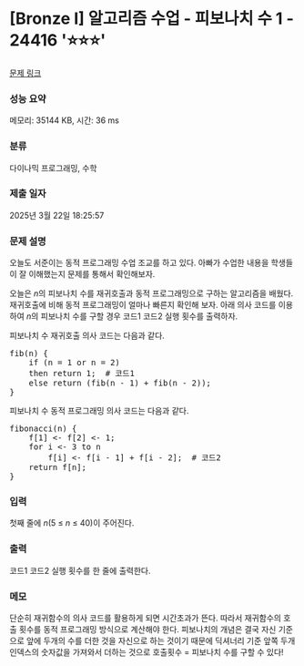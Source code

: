 # [Bronze I] 알고리즘 수업 - 피보나치 수 1 - 24416 '⭐⭐⭐'

[문제 링크](https://www.acmicpc.net/problem/24416)

### 성능 요약

메모리: 35144 KB, 시간: 36 ms

### 분류

다이나믹 프로그래밍, 수학

### 제출 일자

2025년 3월 22일 18:25:57

### 문제 설명

<p>오늘도 서준이는 동적 프로그래밍 수업 조교를 하고 있다. 아빠가 수업한 내용을 학생들이 잘 이해했는지 문제를 통해서 확인해보자.</p>

<p>오늘은 <em>n</em>의 피보나치 수를 재귀호출과 동적 프로그래밍으로 구하는 알고리즘을 배웠다. 재귀호출에 비해 동적 프로그래밍이 얼마나 빠른지 확인해 보자. 아래 의사 코드를 이용하여 <em>n</em>의 피보나치 수를 구할 경우 코드1 코드2 실행 횟수를 출력하자.</p>

<p>피보나치 수 재귀호출 의사 코드는 다음과 같다.</p>

<pre>fib(n) {
    if (n = 1 or n = 2)
    then return 1;  # 코드1
    else return (fib(n - 1) + fib(n - 2));
}</pre>

<p>피보나치 수 동적 프로그래밍 의사 코드는 다음과 같다.</p>

<pre>fibonacci(n) {
    f[1] <- f[2] <- 1;
    for i <- 3 to n
        f[i] <- f[i - 1] + f[i - 2];  # 코드2
    return f[n];
}</pre>

### 입력

 <p>첫째 줄에 <i>n</i>(5 ≤ <em>n</em> ≤ 40)이 주어진다.</p>

### 출력

 <p>코드1 코드2 실행 횟수를 한 줄에 출력한다.</p>

### 메모

단순히 재귀함수의 의사 코드를 활용하게 되면 시간초과가 뜬다. 따라서 재귀함수의 호출 횟수를 동적 프로그래밍 방식으로 계산해야 한다. 피보나치의 개념은 결국 자신 기준으로 앞에 두개의 수를 더한 것을 자신으로 하는 것이기 때문에 딕셔너리 기준 앞쪽 두개 인덱스의 숫자값을 가져와서 더하는 것으로 호출횟수 = 피보나치 수를 구할 수 있다!
